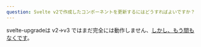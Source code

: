 ```yaml
---
question: Svelte v2で作成したコンポーネントを更新するにはどうすればよいですか？
---
```


svelte-upgradeは v2→v3 ではまだ完全には動作しません、[しかし、もう間もなくです](https://github.com/sveltejs/svelte-upgrade/pull/12)。